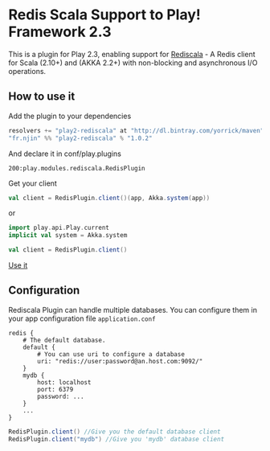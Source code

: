 # Redis Scala Support to Play! Framework 2.3

This is a plugin for Play 2.3, enabling support for [Rediscala](https://github.com/etaty/rediscala) - A Redis client for Scala (2.10+) and (AKKA 2.2+) with non-blocking and asynchronous I/O operations.

## How to use it

Add the plugin to your dependencies

```scala
resolvers += "play2-rediscala" at "http://dl.bintray.com/yorrick/maven"
"fr.njin" %% "play2-rediscala" % "1.0.2"
```

And declare it in conf/play.plugins

```
200:play.modules.rediscala.RedisPlugin
```

Get your client

```scala
val client = RedisPlugin.client()(app, Akka.system(app))
```

or

```scala
import play.api.Play.current
implicit val system = Akka.system

val client = RedisPlugin.client()
```

[Use it](https://github.com/etaty/rediscala)

## Configuration

Rediscala Plugin can handle multiple databases. You can configure them in your app configuration file `application.conf`

```
redis {
	# The default database.
	default {
		# You can use uri to configure a database
		uri: "redis://user:password@an.host.com:9092/"
	}
	mydb {
		host: localhost
		port: 6379
		password: ...
	}
	...
}
```

```scala
RedisPlugin.client() //Give you the default database client
RedisPlugin.client("mydb") //Give you 'mydb' database client
```
